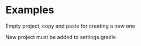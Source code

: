 # Examples

Empty project, copy and paste for creating a new one

New project must be added to settings.gradle
